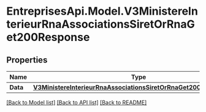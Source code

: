 # EntreprisesApi.Model.V3MinistereInterieurRnaAssociationsSiretOrRnaGet200Response

## Properties

Name | Type | Description | Notes
------------ | ------------- | ------------- | -------------
**Data** | [**V3MinistereInterieurRnaAssociationsSiretOrRnaGet200ResponseData**](V3MinistereInterieurRnaAssociationsSiretOrRnaGet200ResponseData.md) |  | 

[[Back to Model list]](../README.md#documentation-for-models) [[Back to API list]](../README.md#documentation-for-api-endpoints) [[Back to README]](../README.md)

